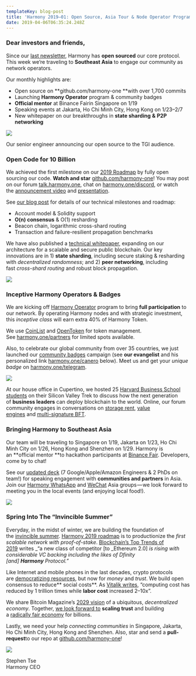 ```yaml
---
templateKey: blog-post
title: 'Harmony 2019–01: Open Source, Asia Tour & Node Operator Program'
date: 2019-04-06T06:35:24.248Z
---
```

### Dear investors and friends,

Since our [last newsletter](https://harmony.one/201812-newsletter), Harmony has **open sourced** our core protocol. This week we’re traveling to **Southeast Asia** to engage our community as network operators.

Our monthly highlights are:

*   Open source on **github.com/harmony-one **with over 1,700 commits
*   Launching **Harmony Operator** program & community badges
*   **Official mentor** at Binance Fairin Singapore on 1/19
*   Speaking events at Jakarta, Ho Chi Minh City, Hong Kong on 1/23–2/7
*   New whitepaper on our breakthroughs in **state sharding** **&** **P2P networking**

![](images/uploaded/0-86v03tpf7cqhqvrgpng_1553681603.png)

Our senior engineer announcing our open source to the TGI audience.

### **Open Code for 10 Billion**

We achieved the first milestone on our [2019 Roadmap](https://medium.com/harmony-one/harmony-2019-roadmap-497d7ed0a98b) by fully open sourcing our code. **Watch and star** [github.com/harmony-one](http://github.com/harmony-one/harmony)! You may post on our forum [talk.harmony.one](https://talk.harmony.one/), chat on [harmony.one/discord](https://harmony.one/discord), or watch the [announcement video](https://www.youtube.com/watch?v=mfKz0hsniA0&lc=z23pfbsw2xmxjzkj404t1aokgtmmig3puesmn4n0m05mrk0h00410) and [presentation](https://drive.google.com/file/d/1H7f5tzHM6jqXab9TBO3o_0Um_k1gi9S0/view?usp=sharing).

See [our blog post](https://medium.com/harmony-one/harmony-is-now-officially-open-source-3224680c6c2d) for details of our technical milestones and roadmap:

*   Account model & Solidity support
*   **O(n) consensus** & O(1) resharding
*   Beacon chain, logarithmic cross-shard routing
*   Transaction and failure-resilient propagation benchmarks

We have also published a [technical whitepaper](https://docs.google.com/forms/d/1kVkr9cpe2s7yhwcKBDkptL4NQ7prqA3eMRGDJc3mdVk), expanding on our architecture for a scalable and secure public blockchain. Our key innovations are in 1) **state sharding**, including secure staking & resharding with _decentralized randomness_; and 2) **peer networking**, including fast _cross-shard routing_ and robust block propagation.

![](images/uploaded/0-xlucgpcr7ros00cjpng_1553681697.png)

### **Inceptive Harmony Operators & Badges**

We are kicking off [Harmony Operator](http://harmony.one/partners) program to bring **full participation** to our network. By operating Harmony nodes and with strategic investment, this _inceptive class_ will earn extra 40% of Harmony Token.

We use [CoinList](https://harmony.one/coinlist) and [OpenToken](https://harmony.one/opentoken) for token management. See [harmony.one/partners](http://harmony.one/partners) for limited spots available.

Also, to celebrate our global community from over 35 countries, we just launched our [community badges](https://medium.com/harmony-one/launching-the-harmony-community-badge-get-yours-now-d2c0c6a7b013) campaign (see **our evangelist** and his personalized link [harmony.one/canero](https://harmony.one/canero) below). Meet us and get your _unique badge_ on [harmony.one/telegram](https://t.me/harmony_one).

![](images/uploaded/0-aqefe-pfeputtdbqpng_1553681773.png)

At our house office in Cupertino, we hosted 25 [Harvard Business School students](https://twitter.com/GIZEMCAKIL/status/1085005097401233410) on their Silicon Valley Trek to discuss how the next generation of **business leaders** can deploy blockchain to the world. Online, our forum community engages in conversations on [storage rent](https://talk.harmony.one/t/whats-the-word-on-storage-rent/121/3), [value engines](https://talk.harmony.one/t/value-engines-on-blockchain-oh-my/114/4) and [multi-signature BFT](https://talk.harmony.one/t/bls-based-practical-bft-consensus/131).

### **Bringing Harmony to Southeast Asia**

Our team will be traveling to Singapore on 1/19, Jakarta on 1/23, Ho Chi Minh City on 1/26, Hong Kong and Shenzhen on 1/29. Harmony is an **official mentor **to hackathon participants at [Binance Fair](https://www.binancefair.com/). Developers, come by to chat!

See our [updated deck](https://harmony.one/deck) (7 Google/Apple/Amazon Engineers & 2 PhDs on team!) for speaking engagement with **communities and partners** in Asia. Join our [Harmony WhatsApp](https://harmony.one/whatsapp) and [WeChat](https://harmony.one/wechat-asia) Asia groups — we look forward to meeting you in the local events (and enjoying local food!).

![](images/uploaded/0-yjhrpdoqiy3lpipapng_1553681827.png)

### **Spring Into The “Invincible Summer”**

Everyday, in the midst of winter, we are building the foundation of the [invincible summer](https://tokeneconomy.co/crypto-narrative-watch-crypto-winter-edition-bf1cf584def2). [Harmony 2019 roadmap](https://medium.com/harmony-one/harmony-2019-roadmap-497d7ed0a98b) is to productionize the _first scalable network with proof-of-stake_. [Blockchain’s Top Trends of 2019](https://medium.com/futuresin/blockchains-top-trends-of-2019-6c2a69b8c715) writes _“a new class of competitor \[to _Ethereum 2.0\] _is rising with considerable VC backing including the likes of Dfinity \[and\] _**_Harmony_**_ Protocol.”_

Like Internet and mobile phones in the last decades, crypto protocols are [democratizing resources](https://www.youtube.com/watch?v=IWeCQkIJNkY), but now for _money_ and _trust_. We build open consensus to reduce** social costs**. As [Vitalik writes](https://mobile.twitter.com/VitalikButerin/status/1072162821025099776), “computing cost has reduced by 1 trillion times while **labor cost** increased 2–10x”.

We share Bitcoin Magazine’s [2029 vision](https://bitcoinmagazine.com/articles/bitcoiner-2029-another-ten-years/) of a ubiquitous, _decentralized economy_. Together, [we look forward to](https://medium.com/harmony-one/harmony-2019-roadmap-497d7ed0a98b) **scaling trust** and building a [radically fair economy](https://vitalik.ca/general/2018/04/20/radical_markets.html) for billions.

Lastly, we need your help _connecting communities_ in Singapore, Jakarta, Ho Chi Minh City, Hong Kong and Shenzhen. Also, star and send a **pull-request**to our repo at [github.com/harmony-one](https://github.com/harmony-one/harmony)!

![](images/uploaded/1-cpzcvftrkgsaswh7f6ryhgpng_1553338989.png)

Stephen Tse  
Harmony CEO
